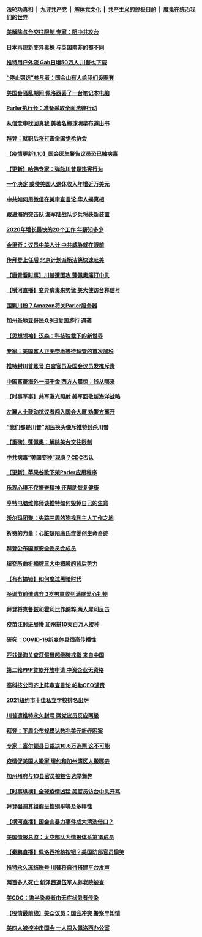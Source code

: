 ####  [法轮功真相](../../../../basic/blob/master/README.md?t=01110531) &nbsp;|&nbsp; [九评共产党](../../../../9ping.md/blob/master/README.md?t=01110531) &nbsp;|&nbsp; [解体党文化](../../../../jtdwh.md/blob/master/README.md?t=01110531)  &nbsp;|&nbsp; [共产主义的终极目的](../../../../gczydzjmd.md/blob/master/README.md?t=01110531) &nbsp;|&nbsp; [魔鬼在统治我们的世界](../../../../mgztzwmdsj.md/blob/master/README.md?t=01110531) 

#### [美解除与台交往限制 专家：阻中共攻台](../pages/nsc412/n12679165.md?t=01110531) 

#### [日本再现新变异毒株 与英国南非的都不同](../pages/nsc412/n12679184.md?t=01110531) 

#### [推特用户外流 Gab日增50万人 川普也下载](../pages/nsc412/n12679136.md?t=01110531) 

#### [“停止窃选”参与者：国会山有人给我们设圈套](../pages/nsc412/n12679045.md?t=01110531) 

#### [美国会骚乱期间 佩洛西丢了一台笔记本电脑](../pages/nsc412/n12679071.md?t=01110531) 

#### [Parler执行长：准备采取全面法律行动](../pages/nsc412/n12679048.md?t=01110531) 

#### [从信念中找回真我 美著名棒球明星布道出书](../pages/nsc412/n12678904.md?t=01110531) 

#### [拜登：就职后将打击全国步枪协会](../pages/nsc412/n12679050.md?t=01110531) 

#### [【疫情更新1.10】国会医生警告议员恐已触病毒](../pages/nsc412/n12678707.md?t=01110531) 

#### [【更新】哈佛专家：弹劾川普是违宪行为](../pages/nsc412/n12678286.md?t=01110531) 

#### [一个决定 或使美国人退休收入年增近万美元](../pages/nsc412/n12674863.md?t=01110531) 

#### [中共如何用微信在美审查言论 华人揭真相](../pages/nsc412/n12677075.md?t=01110531) 

#### [跟进海豹突击队 海军陆战队步兵将获新装置](../pages/nsc412/n12669756.md?t=01110531) 

#### [2020年增长最快的20个工作 年薪知多少](../pages/nsc412/n12664548.md?t=01110531) 

#### [金里奇：议员中美人计 中共威胁就在眼前](../pages/nsc412/n12650390.md?t=01110531) 

#### [传拜登上任后 北京计划派杨洁篪快速赴美](../pages/nsc412/n12677894.md?t=01110531) 

#### [【唐青看时事】川普遭围攻 蓬佩奥痛打中共](../pages/nsc412/n12678407.md?t=01110531) 

#### [【横河直播】变异病毒来势猛 美大使访台释信号](../pages/nsc412/n12678410.md?t=01110531) 

#### [围剿川粉？Amazon将关Parler服务器](../pages/nsc412/n12678349.md?t=01110531) 

#### [加州圣地亚哥民众9日爱国游行  遇袭](../pages/nsc412/n12678126.md?t=01110531) 

#### [【思想领袖】汉森：科技独裁下的新世界](../pages/nsc412/n12594207.md?t=01110531) 

#### [专家：美国富人正无奈地等待拜登的首次加税](../pages/nsc412/n12678158.md?t=01110531) 

#### [推特封川普账号 白宫官员及国会议员发推斥责](../pages/nsc412/n12678122.md?t=01110531) 

#### [中国富豪海外一掷千金 西方人震惊：钱从哪来](../pages/nsc412/n12678191.md?t=01110531) 

#### [【时事军事】共军激光照射 美军回敬新海洋战略](../pages/nsc412/n12677191.md?t=01110531) 

#### [左翼人士鼓动抗议者闯入国会大厦 劝警方离开](../pages/nsc412/n12678133.md?t=01110531) 

#### [“我们都是川普”网民换头像斥推特封杀川普](../pages/nsc412/n12678054.md?t=01110531) 

#### [【重磅】蓬佩奥：解除美台交往限制](../pages/nsc412/n12678083.md?t=01110531) 

#### [中共病毒“美国变种”现身？CDC否认](../pages/nsc412/n12677995.md?t=01110531) 

#### [【更新】苹果谷歌下架Parler应用程序](../pages/nsc412/n12676021.md?t=01110531) 

#### [乐观心境不仅振奋精神 还帮助恢复健康](../pages/nsc412/n12677594.md?t=01110531) 

#### [亨特电脑维修师谈推特如何毁掉自己的生意](../pages/nsc412/n12674819.md?t=01110531) 

#### [沃尔玛团聚：失踪三周的狗找到主人工作之地](../pages/nsc412/n12677580.md?t=01110531) 

#### [祈祷的力量：心脏缺陷唐氏症婴创生命奇迹](../pages/nsc412/n12677591.md?t=01110531) 

#### [拜登公布国家安全委员会成员](../pages/nsc412/n12677748.md?t=01110531) 

#### [纽交所曲折摘牌三大中概股的背后势力](../pages/nsc412/n12677589.md?t=01110531) 

#### [【有冇搞错】如何度过黑暗时代](../pages/nsc412/n12676676.md?t=01110531) 

#### [圣诞节前遭遗弃 3岁男童收到满屋爱心礼物](../pages/nsc412/n12676937.md?t=01110531) 

#### [拜登将克鲁兹和霍利比作纳粹 两人犀利反击](../pages/nsc412/n12677526.md?t=01110531) 

#### [疫苗注射进展慢 加州拼10天百万人接种](../pages/nsc412/n12677462.md?t=01110531) 

#### [研究：COVID-19新变体具很高传播性](../pages/nsc412/n12677129.md?t=01110531) 

#### [匹兹堡海关查获假冒超级碗戒指 来自中国](../pages/nsc412/n12677098.md?t=01110531) 

#### [第二轮PPP贷款开放申请  中资企业无资格](../pages/nsc412/n12677146.md?t=01110531) 

#### [高科技公司齐上阵审查言论 帕勒CEO谴责](../pages/nsc412/n12677108.md?t=01110531) 

#### [2021纽约市十佳私立学校排名出炉](../pages/nsc412/n12677141.md?t=01110531) 

#### [川普遭推特永久封号 两党议员反应两极](../pages/nsc412/n12677037.md?t=01110531) 

#### [拜登：下周公布规模达数兆美元新纾困案](../pages/nsc412/n12677207.md?t=01110531) 

#### [专家：富尔顿县日裁决10.6万选票 这不可能](../pages/nsc412/n12677016.md?t=01110531) 

#### [疫情促美国人搬家 纽约和加州湾区人搬哪去](../pages/nsc412/n12674862.md?t=01110531) 

#### [加州州府与13县官员被控告选举舞弊](../pages/nsc412/n12677018.md?t=01110531) 

#### [【时事纵横】全球疫情凶猛 美官员访台中共开骂](../pages/nsc412/n12676724.md?t=01110531) 

#### [拜登强调其组阁呈性别平等及多样性](../pages/nsc412/n12676870.md?t=01110531) 

#### [【横河直播】国会山暴力事件成大清洗借口？](../pages/nsc412/n12676834.md?t=01110531) 

#### [美国情报总监：太空部队为情报体系第18成员](../pages/nsc412/n12676761.md?t=01110531) 

#### [【秦鹏直播】佩洛西抢核按钮？美国防部官员偷笑](../pages/nsc412/n12676819.md?t=01110531) 

#### [推特永久冻结账号 川普将自行搭建平台发声](../pages/nsc412/n12676806.md?t=01110531) 

#### [两百多人死亡 新泽西退伍军人养老院被查](../pages/nsc412/n12676465.md?t=01110531) 

#### [美CDC：逾半染疫者由无症状患者传染](../pages/nsc412/n12676778.md?t=01110531) 

#### [【役情最前线】美众议员：国会冲突 警察早知情](../pages/nsc412/n12676612.md?t=01110531) 

#### [美四人被控冲击国会 一人闯入佩洛西办公室](../pages/nsc412/n12676672.md?t=01110531) 

